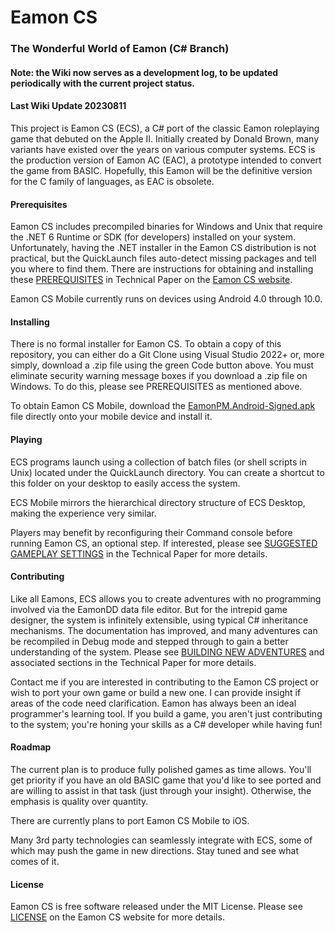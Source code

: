 # Eamon CS
### The Wonderful World of Eamon (C# Branch)

#### Note: the Wiki now serves as a development log, to be updated periodically with the current project status.

#### Last Wiki Update 20230811

This project is Eamon CS (ECS), a C# port of the classic Eamon roleplaying game that debuted on the Apple II.  Initially created by Donald Brown, many variants have existed over the years on various computer systems.  ECS is the production version of Eamon AC (EAC), a prototype intended to convert the game from BASIC.  Hopefully, this Eamon will be the definitive version for the C family of languages, as EAC is obsolete.

#### Prerequisites

Eamon CS includes precompiled binaries for Windows and Unix that require the .NET 6 Runtime or SDK (for developers) installed on your system.  Unfortunately, having the .NET installer in the Eamon CS distribution is not practical, but the QuickLaunch files auto-detect missing packages and tell you where to find them.  There are instructions for obtaining and installing these [PREREQUISITES](https://TheRealEamonCS.github.io/pages/TechnicalPaper/TechnicalPaper.html#ECSTP2) in Technical Paper on the [Eamon CS website](https://TheRealEamonCS.github.io).

Eamon CS Mobile currently runs on devices using Android 4.0 through 10.0.

#### Installing

There is no formal installer for Eamon CS.  To obtain a copy of this repository, you can either do a Git Clone using Visual Studio 2022+ or, more simply, download a .zip file using the green Code button above.  You must eliminate security warning message boxes if you download a .zip file on Windows.  To do this, please see PREREQUISITES as mentioned above.

To obtain Eamon CS Mobile, download the [EamonPM.Android-Signed.apk](https://github.com/TheRealEamonCS/Eamon-CS-Misc/tree/master/System/Bin) file directly onto your mobile device and install it.

#### Playing

ECS programs launch using a collection of batch files (or shell scripts in Unix) located under the QuickLaunch directory.  You can create a shortcut to this folder on your desktop to easily access the system.

ECS Mobile mirrors the hierarchical directory structure of ECS Desktop, making the experience very similar.

Players may benefit by reconfiguring their Command console before running Eamon CS, an optional step. If interested, please see [SUGGESTED GAMEPLAY SETTINGS](https://TheRealEamonCS.github.io/pages/TechnicalPaper/TechnicalPaper.html#ECSTP6) in the Technical Paper for more details.

#### Contributing

Like all Eamons, ECS allows you to create adventures with no programming involved via the EamonDD data file editor.  But for the intrepid game designer, the system is infinitely extensible, using typical C# inheritance mechanisms.  The documentation has improved, and many adventures can be recompiled in Debug mode and stepped through to gain a better understanding of the system.  Please see [BUILDING NEW ADVENTURES](https://TheRealEamonCS.github.io/pages/TechnicalPaper/TechnicalPaper.html#ECSTP10) and associated sections in the Technical Paper for more details.

Contact me if you are interested in contributing to the Eamon CS project or wish to port your own game or build a new one.  I can provide insight if areas of the code need clarification.  Eamon has always been an ideal programmer's learning tool.  If you build a game, you aren't just contributing to the system; you're honing your skills as a C# developer while having fun!

#### Roadmap

The current plan is to produce fully polished games as time allows.  You'll get priority if you have an old BASIC game that you'd like to see ported and are willing to assist in that task (just through your insight).  Otherwise, the emphasis is quality over quantity.

There are currently plans to port Eamon CS Mobile to iOS.

Many 3rd party technologies can seamlessly integrate with ECS, some of which may push the game in new directions.  Stay tuned and see what comes of it.

#### License

Eamon CS is free software released under the MIT License.  Please see [LICENSE](https://TheRealEamonCS.github.io/pages/LICENSE.html) on the Eamon CS website for more details.

